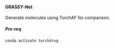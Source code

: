 #### GRASSY-Net

Generate molecules using TorchAF for comparison.

##### Pre-req

`conda activate torchdrug`
